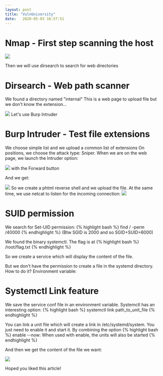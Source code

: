 ```yaml
---
layout: post
title: "VulnUniversity"
date:   2020-05-03 16:57:51
---
```


# Nmap - First step scanning the host

<img src="{{ site.baseurl }}/assets/img/vulnuniversity/nmap.png">

Then we will use dirsearch to search for web directories

# Dirsearch - Web path scanner

We found a directory named "internal"
This is a web page to upload file but we don't know the extension...

<img src="{{ site.baseurl }}/assets/img/vulnuniversity/dirsearch.png">
Let's use Burp Intruder

# Burp Intruder - Test file extensions
We choose simple list and we upload a common list of extensions
On positions, we choose the attack type: Sniper.
When we are on the web page, we launch the Intruder option:


<img src="{{ site.baseurl }}/assets/img/vulnuniversity/burp_proxy.png">
with the Forward button

And we get:


<img src="{{ site.baseurl }}/assets/img/vulnuniversity/burp_intruder.png">
So we create a phtml reverse shell and we upload the file. At the same time, we use netcat
to listen for the incoming connection:

<img src="{{ site.baseurl }}/assets/img/vulnuniversity/netcat.png">

# SUID permission

We search for Set-UID permission:
{% highlight bash %}
 find / -perm /40000
{% endhighlight %}
(Btw SGID is 2000 and so SGID+SUID=6000)

We found the binary systemctl.
The flag is at
{% highlight bash %}
  /root/flag.txt
{% endhighlight %}

So we create a service which will display the content of the file.

But we don't have the permission to create a file in the systemd directory. How to do it? Environment variable:

# Systemctl Link feature
We save the service conf file in an environment variable.
Systemctl has an interesting option:
{% highlight bash %}
  systemctl link path_to_unit_file
{% endhighlight %}

You can link a unit file which will create a link in /etc/systemd/system.
You just need to enable it and start it. By combining the option 
{% highlight bash %}
  enable --now: When used with enable, the units will also be started
{% endhighlight %}

And then we get the content of the file we want:

<img src="{{ site.baseurl }}/assets/img/vulnuniversity/systemctl.png">

Hoped you liked this article!

